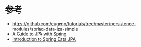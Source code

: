 # 参考
- https://github.com/eugenp/tutorials/tree/master/persistence-modules/spring-data-jpa-simple
- [A Guide to JPA with Spring](https://www.baeldung.com/the-persistence-layer-with-spring-and-jpa)
- [Introduction to Spring Data JPA](https://www.baeldung.com/the-persistence-layer-with-spring-data-jpa)